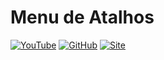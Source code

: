 # Menu de Atalhos

[![YouTube](https://img.shields.io/badge/YOUTUBE-FF0000?style=for-the-badge&logo=youtube&logoColor=white)](https://www.youtube.com/) [![GitHub](https://img.shields.io/badge/GITHUB-181717?style=for-the-badge&logo=github&logoColor=white)](https://github.com/) [![Site](https://img.shields.io/badge/SITE-0000FF?style=for-the-badge&logo=internetexplorer&logoColor=white)](https://github.com/allanstage/alunoensina)
